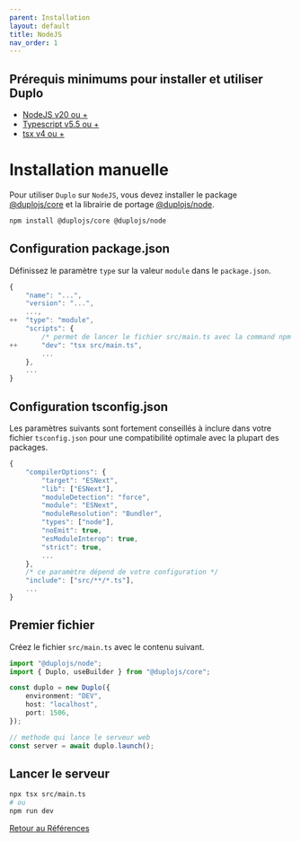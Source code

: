 ```yaml
---
parent: Installation
layout: default
title: NodeJS
nav_order: 1
---
```


## Prérequis minimums pour installer et utiliser Duplo
- [NodeJS v20 ou +](https://nodejs.org/fr/blog/release/v20.0.0)
- [Typescript v5.5 ou +](https://www.typescriptlang.org/docs/handbook/release-notes/typescript-5-5.html)
- [tsx v4 ou +](https://www.npmjs.com/package/tsx)

# Installation manuelle
Pour utiliser `Duplo` sur `NodeJS`, vous devez installer le package [@duplojs/core](https://github.com/duplojs/core) et la librairie de portage [@duplojs/node](https://github.com/duplojs/node).
```bash
npm install @duplojs/core @duplojs/node
```

## Configuration package.json
Définissez le paramètre `type` sur la valeur `module` dans le `package.json`.

```js
{
    "name": "...",
    "version": "...",
    ...,
++  "type": "module",
    "scripts": {
        /* permet de lancer le fichier src/main.ts avec la command npm run dev */
++      "dev": "tsx src/main.ts", 
        ...
    },
    ...
}
```

## Configuration tsconfig.json
Les paramètres suivants sont fortement conseillés à inclure dans votre fichier `tsconfig.json` pour une compatibilité optimale avec la plupart des packages.

```js
{
    "compilerOptions": {
        "target": "ESNext",
        "lib": ["ESNext"], 
        "moduleDetection": "force",
        "module": "ESNext",
        "moduleResolution": "Bundler",           
        "types": ["node"],
        "noEmit": true,
        "esModuleInterop": true,
        "strict": true,
        ...
    },
    /* ce paramètre dépend de votre configuration */
    "include": ["src/**/*.ts"], 
    ...
}
```

## Premier fichier
Créez le fichier `src/main.ts` avec le contenu suivant.

```ts
import "@duplojs/node";
import { Duplo, useBuilder } from "@duplojs/core";

const duplo = new Duplo({
    environment: "DEV",
    host: "localhost",
    port: 1506,
});

// methode qui lance le serveur web
const server = await duplo.launch();
```

## Lancer le serveur
```bash
npx tsx src/main.ts
# ou
npm run dev
```


[Retour au Références](../..)